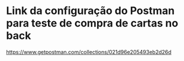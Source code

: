 # Link da configuração do Postman para teste de compra de cartas no back 
https://www.getpostman.com/collections/021d96e205493eb2d26d
